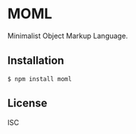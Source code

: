 
MOML
====

Minimalist Object Markup Language.


Installation
------------

    $ npm install moml


License
-------
ISC

